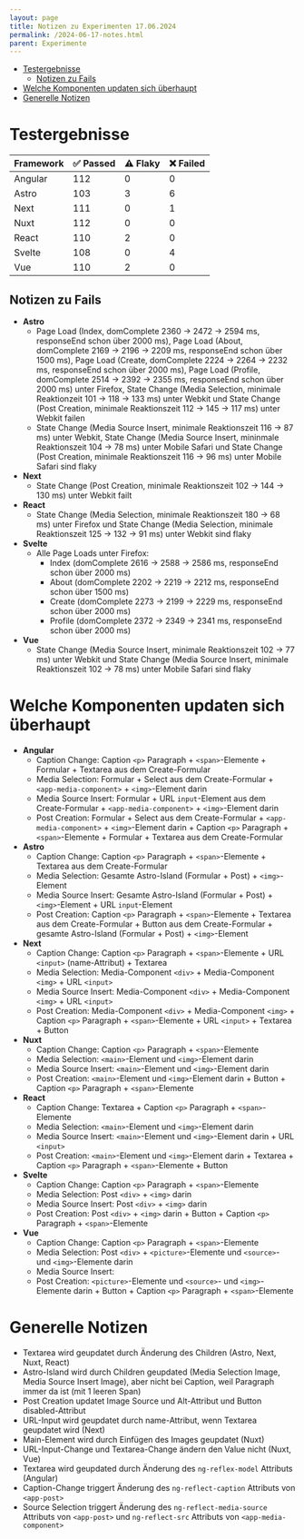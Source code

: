 ```yaml
---
layout: page
title: Notizen zu Experimenten 17.06.2024
permalink: /2024-06-17-notes.html
parent: Experimente
---
```


- [Testergebnisse](#testergebnisse)
  - [Notizen zu Fails](#notizen-zu-fails)
- [Welche Komponenten updaten sich überhaupt](#welche-komponenten-updaten-sich-überhaupt)
- [Generelle Notizen](#generelle-notizen)


# Testergebnisse

| Framework | ✅ Passed | ⚠️ Flaky | ❌ Failed |
| --------- | -------- | ------- | -------- |
| Angular   | 112      | 0       | 0        |
| Astro     | 103      | 3       | 6        |
| Next      | 111      | 0       | 1        |
| Nuxt      | 112      | 0       | 0        |
| React     | 110      | 2       | 0        |
| Svelte    | 108      | 0       | 4        |
| Vue       | 110      | 2       | 0        |

## Notizen zu Fails

- **Astro**
  - Page Load (Index, domComplete 2360 -> 2472 -> 2594 ms, responseEnd schon über 2000 ms), Page Load (About, domComplete 2169 -> 2196 -> 2209 ms, responseEnd schon über 1500 ms), Page Load (Create, domComplete 2224 -> 2264 -> 2232 ms, responseEnd schon über 2000 ms), Page Load (Profile, domComplete 2514 -> 2392 -> 2355 ms, responseEnd schon über 2000 ms) unter Firefox, State Change (Media Selection, minimale Reaktionzeit 101 -> 118 -> 133 ms) unter Webkit und State Change (Post Creation, minimale Reaktionszeit 112 -> 145 -> 117 ms) unter Webkit failen
  - State Change (Media Source Insert, minimale Reaktionszeit 116 -> 87 ms) unter Webkit, State Change (Media Source Insert, mininmale Reaktionszeit 104 -> 78 ms) unter Mobile Safari und State Change (Post Creation, minimale Reaktionszeit 116 -> 96 ms) unter Mobile Safari sind flaky
- **Next**
  - State Change (Post Creation, minimale Reaktionszeit 102 -> 144 -> 130 ms) unter Webkit failt
- **React**
  - State Change (Media Selection, minimale Reaktionszeit 180 -> 68 ms) unter Firefox und State Change (Media Selection, minimale Reaktionszeit 125 -> 132 -> 91 ms) unter Webkit sind flaky
- **Svelte**
  - Alle Page Loads unter Firefox:
    - Index (domComplete 2616 -> 2588 -> 2586 ms, responseEnd schon über 2000 ms)
    - About (domComplete 2202 -> 2219 -> 2212 ms, responseEnd schon über 1500 ms)
    - Create (domComplete 2273 -> 2199 -> 2229 ms, responseEnd schon über 2000 ms)
    - Profile (domComplete 2372 -> 2349 -> 2341 ms, responseEnd schon über 2000 ms)
- **Vue**
  - State Change (Media Source Insert, minimale Reaktionszeit 102 -> 77 ms) unter Webkit und State Change (Media Source Insert, minimale Reaktionszeit 102 -> 78 ms) unter Mobile Safari sind flaky

# Welche Komponenten updaten sich überhaupt 

- **Angular**
  - Caption Change: Caption `<p>` Paragraph + `<span>`-Elemente + Formular + Textarea aus dem Create-Formular
  - Media Selection: Formular + Select aus dem Create-Formular + `<app-media-component>` + `<img>`-Element darin
  - Media Source Insert: Formular + URL `input`-Element aus dem Create-Formular + `<app-media-component>` + `<img>`-Element darin
  - Post Creation: Formular + Select aus dem Create-Formular + `<app-media-component>` + `<img>`-Element darin + Caption `<p>` Paragraph + `<span>`-Elemente + Formular + Textarea aus dem Create-Formular
- **Astro**
  - Caption Change: Caption `<p>` Paragraph + `<span>`-Elemente + Textarea aus dem Create-Formular
  - Media Selection: Gesamte Astro-Island (Formular + Post) + `<img>`-Element
  - Media Source Insert: Gesamte Astro-Island (Formular + Post) + `<img>`-Element + URL `input`-Element
  - Post Creation: Caption `<p>` Paragraph + `<span>`-Elemente + Textarea aus dem Create-Formular + Button aus dem Create-Formular + gesamte Astro-Island (Formular + Post) + `<img>`-Element
- **Next**
  - Caption Change: Caption `<p>` Paragraph + `<span>`-Elemente + URL `<input>` (name-Attribut) + Textarea
  - Media Selection: Media-Component `<div>` + Media-Component `<img>` + URL `<input>`
  - Media Source Insert: Media-Component `<div>` + Media-Component `<img>` + URL `<input>`
  - Post Creation: Media-Component `<div>` + Media-Component `<img>` + Caption `<p>` Paragraph + `<span>`-Elemente + URL `<input>` + Textarea + Button
- **Nuxt**
  - Caption Change: Caption `<p>` Paragraph + `<span>`-Elemente
  - Media Selection: `<main>`-Element und `<img>`-Element darin
  - Media Source Insert: `<main>`-Element und `<img>`-Element darin
  - Post Creation: `<main>`-Element und `<img>`-Element darin + Button + Caption `<p>` Paragraph + `<span>`-Elemente
- **React**
  - Caption Change: Textarea + Caption `<p>` Paragraph + `<span>`-Elemente
  - Media Selection: `<main>`-Element und `<img>`-Element darin
  - Media Source Insert: `<main>`-Element und `<img>`-Element darin + URL `<input>`
  - Post Creation: `<main>`-Element und `<img>`-Element darin + Textarea + Caption `<p>` Paragraph + `<span>`-Elemente + Button
- **Svelte**
  - Caption Change: Caption `<p>` Paragraph + `<span>`-Elemente
  - Media Selection: Post `<div>` + `<img>` darin
  - Media Source Insert: Post `<div>` + `<img>` darin
  - Post Creation: Post `<div>` + `<img>` darin + Button + Caption `<p>` Paragraph + `<span>`-Elemente
- **Vue**
  - Caption Change: Caption `<p>` Paragraph + `<span>`-Elemente
  - Media Selection: Post `<div>` + `<picture>`-Elemente und `<source>`- und `<img>`-Elemente darin
  - Media Source Insert: <!-- ??? -->
  - Post Creation: `<picture>`-Elemente und `<source>`- und `<img>`-Elemente darin + Button + Caption `<p>` Paragraph + `<span>`-Elemente

# Generelle Notizen

- Textarea wird geupdatet durch Änderung des Children (Astro, Next, Nuxt, React)
- Astro-Island wird durch Children geupdated (Media Selection Image, Media Source Insert Image), aber nicht bei Caption, weil Paragraph immer da ist (mit 1 leeren Span)
- Post Creation updatet Image Source und Alt-Attribut und Button disabled-Attribut
- URL-Input wird geupdatet durch name-Attribut, wenn Textarea geupdatet wird (Next)
- Main-Element wird durch Einfügen des Images geupdatet (Nuxt)
- URL-Input-Change und Textarea-Change ändern den Value nicht (Nuxt, Vue)
- Textarea wird geupdated durch Änderung des `ng-reflex-model` Attributs (Angular)
- Caption-Change triggert Änderung des `ng-reflect-caption` Attributs von `<app-post>`
- Source Selection triggert Änderung des `ng-reflect-media-source` Attributs von `<app-post>` und `ng-reflect-src` Attributs von `<app-media-component>`
